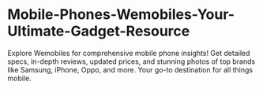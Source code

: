 # Mobile-Phones-Wemobiles-Your-Ultimate-Gadget-Resource
Explore Wemobiles for comprehensive mobile phone insights! Get detailed specs, in-depth reviews, updated prices, and stunning photos of top brands like Samsung, iPhone, Oppo, and more. Your go-to destination for all things mobile.

